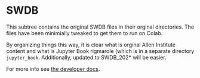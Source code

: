 # SWDB

This subtree contains the original SWDB files in their orginal
directories. The files have been minimially tweaked to get them to run on Colab. 

By organizing things this way, it is clear what is orginal Allen
Institute content and what is Jupyter Book rigmarole (which is in a
separate directory `jupyter_book`.  Additionally, updated to SWDB_202*
will be easier.


For more info see [the developer docs](../docs/devnotes.org).
